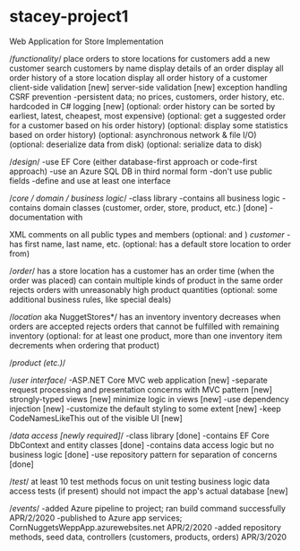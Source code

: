 # stacey-project1
Web Application for Store Implementation

/*functionality*/
place orders to store locations for customers
add a new customer
search customers by name
display details of an order
display all order history of a store location
display all order history of a customer
client-side validation [new]
server-side validation [new]
exception handling
CSRF prevention
-persistent data; no prices, customers, order history, etc. hardcoded in C#
logging [new]
(optional: order history can be sorted by earliest, latest, cheapest, most expensive)
(optional: get a suggested order for a customer based on his order history)
(optional: display some statistics based on order history)
(optional: asynchronous network & file I/O)
(optional: deserialize data from disk)
(optional: serialize data to disk)

/*design*/
-use EF Core (either database-first approach or code-first approach)
-use an Azure SQL DB in third normal form
-don't use public fields
-define and use at least one interface

/*core / domain / business logic*/
-class library
-contains all business logic
-contains domain classes (customer, order, store, product, etc.) [done]
-documentation with <summary> XML comments on all public types and members (optional: <params> and <return>)
*customer*
-has first name, last name, etc.
(optional: has a default store location to order from)

/*order*/
has a store location
has a customer
has an order time (when the order was placed)
can contain multiple kinds of product in the same order
rejects orders with unreasonably high product quantities
(optional: some additional business rules, like special deals)

/*location* aka NuggetStores*/
has an inventory
inventory decreases when orders are accepted
rejects orders that cannot be fulfilled with remaining inventory
(optional: for at least one product, more than one inventory item decrements when ordering that product)

/*product (etc.)*/

/*user interface*/
-ASP.NET Core MVC web application [new]
-separate request processing and presentation concerns with MVC pattern [new]
strongly-typed views [new]
minimize logic in views [new]
-use dependency injection [new]
-customize the default styling to some extent [new]
-keep CodeNamesLikeThis out of the visible UI [new]

/*data access [newly required]*/
-class library [done]
-contains EF Core DbContext and entity classes [done]
-contains data access logic but no business logic [done]
-use repository pattern for separation of concerns [done]

/*test*/
at least 10 test methods
focus on unit testing business logic
data access tests (if present) should not impact the app's actual database [new]


/*events*/
-added Azure pipeline to project; ran build command successfully APR/2/2020
-published to Azure app services; CornNuggetsWeppApp.azurewebsites.net APR/2/2020
-added repository methods, seed data, controllers (customers, products, orders) APR/3/2020

